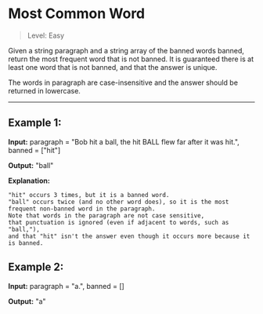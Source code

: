 # Most Common Word

> Level: Easy

Given a string paragraph and a string array of the banned words banned, return the most frequent word that is not banned. It is guaranteed there is at least one word that is not banned, and that the answer is unique.

The words in paragraph are case-insensitive and the answer should be returned in lowercase.

---

## Example 1:

**Input:** paragraph = "Bob hit a ball, the hit BALL flew far after it was hit.", banned = ["hit"]

**Output:** "ball"

**Explanation:**

    "hit" occurs 3 times, but it is a banned word.
    "ball" occurs twice (and no other word does), so it is the most frequent non-banned word in the paragraph. 
    Note that words in the paragraph are not case sensitive,
    that punctuation is ignored (even if adjacent to words, such as "ball,"), 
    and that "hit" isn't the answer even though it occurs more because it is banned.


## Example 2:

**Input:** paragraph = "a.", banned = []

**Output:** "a"